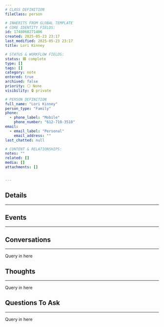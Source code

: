 ```yaml
---
# CLASS DEFINITION
fileClass: person

# INHERITS FROM GLOBAL TEMPLATE
# CORE IDENTITY FIELDS:
id: 1748060271406
created: 2025-05-23 23:17
last_modified: 2025-05-23 23:17
title: Lori Kinney

# STATUS & WORKFLOW FIELDS:
status: 🟩 complete
type: []
tags: []
category: note
entered: true
archived: false
priority: ⚪ None
visibility: 🔒 private

# PERSON DEFINITION
full_name: "Lori Kinney"
person_type: "Family"
phone:
  - phone_label: "Mobile"
    phone_number: "612-710-3510"
email:
  - email_label: "Personal"
    email_address: ""
last_chatted: null

# CONTENT & RELATIONSHIPS:
notes: ""
related: []
media: []
attachments: []


---
```


## Details
---

## Events
---

## Conversations
---
Query in here


## Thoughts
---
Query in here


## Questions To Ask
---
Query in here
